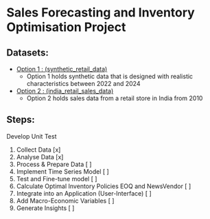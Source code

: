 # Sales Forecasting and Inventory Optimisation Project

## Datasets:
- [Option 1 : (synthetic_retail_data)](https://www.kaggle.com/datasets/anirudhchauhan/retail-store-inventory-forecasting-dataset)
    - Option 1 holds synthetic data that is designed with realistic characteristics between 2022 and 2024
- [Option 2 : (india_retail_sales_data)](https://www.kaggle.com/datasets/balusami/retail-inventory-optimization)
    - Option 2 holds sales data from a retail store in India from 2010

## Steps:
Develop Unit Test
1. Collect Data [x]
2. Analyse Data [x]
3. Process & Prepare Data [ ]
4. Implement Time Series Model [ ]
5. Test and Fine-tune model [ ]
6. Calculate Optimal Inventory Policies EOQ and NewsVendor [ ]
7. Integrate into an Application (User-Interface) [ ]
8. Add Macro-Economic Variables [ ]
9. Generate Insights [ ]